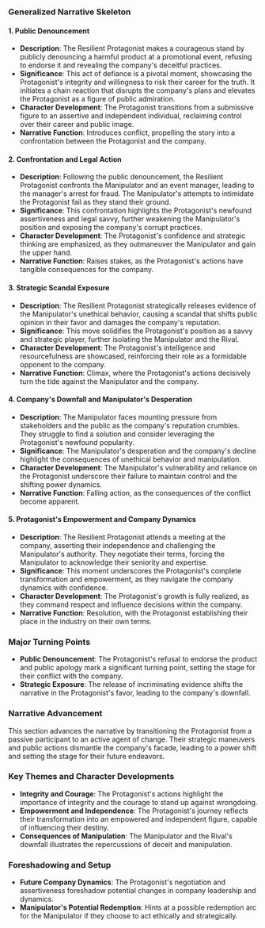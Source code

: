 ### Generalized Narrative Skeleton

#### 1. Public Denouncement
- **Description**: The Resilient Protagonist makes a courageous stand by publicly denouncing a harmful product at a promotional event, refusing to endorse it and revealing the company's deceitful practices.
- **Significance**: This act of defiance is a pivotal moment, showcasing the Protagonist's integrity and willingness to risk their career for the truth. It initiates a chain reaction that disrupts the company's plans and elevates the Protagonist as a figure of public admiration.
- **Character Development**: The Protagonist transitions from a submissive figure to an assertive and independent individual, reclaiming control over their career and public image.
- **Narrative Function**: Introduces conflict, propelling the story into a confrontation between the Protagonist and the company.

#### 2. Confrontation and Legal Action
- **Description**: Following the public denouncement, the Resilient Protagonist confronts the Manipulator and an event manager, leading to the manager's arrest for fraud. The Manipulator's attempts to intimidate the Protagonist fail as they stand their ground.
- **Significance**: This confrontation highlights the Protagonist's newfound assertiveness and legal savvy, further weakening the Manipulator's position and exposing the company's corrupt practices.
- **Character Development**: The Protagonist's confidence and strategic thinking are emphasized, as they outmaneuver the Manipulator and gain the upper hand.
- **Narrative Function**: Raises stakes, as the Protagonist's actions have tangible consequences for the company.

#### 3. Strategic Scandal Exposure
- **Description**: The Resilient Protagonist strategically releases evidence of the Manipulator's unethical behavior, causing a scandal that shifts public opinion in their favor and damages the company's reputation.
- **Significance**: This move solidifies the Protagonist's position as a savvy and strategic player, further isolating the Manipulator and the Rival.
- **Character Development**: The Protagonist's intelligence and resourcefulness are showcased, reinforcing their role as a formidable opponent to the company.
- **Narrative Function**: Climax, where the Protagonist's actions decisively turn the tide against the Manipulator and the company.

#### 4. Company's Downfall and Manipulator's Desperation
- **Description**: The Manipulator faces mounting pressure from stakeholders and the public as the company's reputation crumbles. They struggle to find a solution and consider leveraging the Protagonist's newfound popularity.
- **Significance**: The Manipulator's desperation and the company's decline highlight the consequences of unethical behavior and manipulation.
- **Character Development**: The Manipulator's vulnerability and reliance on the Protagonist underscore their failure to maintain control and the shifting power dynamics.
- **Narrative Function**: Falling action, as the consequences of the conflict become apparent.

#### 5. Protagonist's Empowerment and Company Dynamics
- **Description**: The Resilient Protagonist attends a meeting at the company, asserting their independence and challenging the Manipulator's authority. They negotiate their terms, forcing the Manipulator to acknowledge their seniority and expertise.
- **Significance**: This moment underscores the Protagonist's complete transformation and empowerment, as they navigate the company dynamics with confidence.
- **Character Development**: The Protagonist's growth is fully realized, as they command respect and influence decisions within the company.
- **Narrative Function**: Resolution, with the Protagonist establishing their place in the industry on their own terms.

### Major Turning Points
- **Public Denouncement**: The Protagonist's refusal to endorse the product and public apology mark a significant turning point, setting the stage for their conflict with the company.
- **Strategic Exposure**: The release of incriminating evidence shifts the narrative in the Protagonist's favor, leading to the company's downfall.

### Narrative Advancement
This section advances the narrative by transitioning the Protagonist from a passive participant to an active agent of change. Their strategic maneuvers and public actions dismantle the company's facade, leading to a power shift and setting the stage for their future endeavors.

### Key Themes and Character Developments
- **Integrity and Courage**: The Protagonist's actions highlight the importance of integrity and the courage to stand up against wrongdoing.
- **Empowerment and Independence**: The Protagonist's journey reflects their transformation into an empowered and independent figure, capable of influencing their destiny.
- **Consequences of Manipulation**: The Manipulator and the Rival's downfall illustrates the repercussions of deceit and manipulation.

### Foreshadowing and Setup
- **Future Company Dynamics**: The Protagonist's negotiation and assertiveness foreshadow potential changes in company leadership and dynamics.
- **Manipulator's Potential Redemption**: Hints at a possible redemption arc for the Manipulator if they choose to act ethically and strategically.